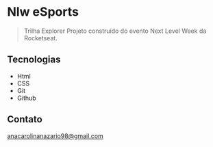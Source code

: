 # Nlw eSports

> Trilha Explorer
Projeto construído do evento Next Level Week da Rocketseat.

## Tecnologias
- Html 
- CSS
- Git
- Github

## Contato 
anacarolinanazario98@gmail.com